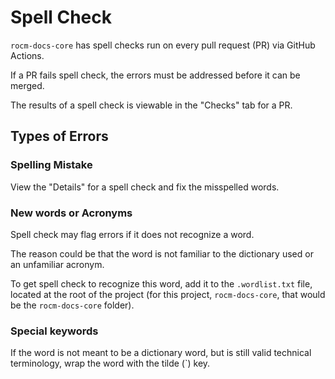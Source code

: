 # Spell Check

`rocm-docs-core` has spell checks run on every pull request (PR) via GitHub Actions.

If a PR fails spell check, the errors must be addressed before it can be merged.

The results of a spell check is viewable in the "Checks" tab for a PR.

## Types of Errors

### Spelling Mistake

View the "Details" for a spell check and fix the misspelled words.

### New words or Acronyms

Spell check may flag errors if it does not recognize a word.

The reason could be that the word is not familiar to the dictionary used
or an unfamiliar acronym.

To get spell check to recognize this word, add it to the `.wordlist.txt` file,
located at the root of the project (for this project, `rocm-docs-core`,
that would be the `rocm-docs-core` folder).

### Special keywords

If the word is not meant to be a dictionary word, but is still valid
technical terminology, wrap the word with the tilde (`) key.
